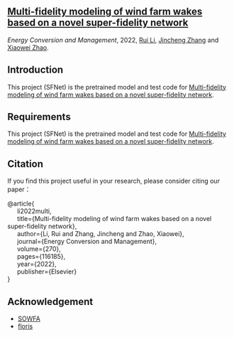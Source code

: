 ## [Multi-fidelity modeling of wind farm wakes based on a novel super-fidelity network](https://www.sciencedirect.com/science/article/pii/S0196890422009633) 

*Energy Conversion and Management*, 2022, [Rui Li](https://lironui.github.io/),  [Jincheng Zhang](https://www.linkedin.com/in/this-is-jincheng-zhang/) and [Xiaowei Zhao](https://warwick.ac.uk/fac/sci/eng/people/xiaowei_zhao/).

## Introduction

This project (SFNet) is the pretrained model and test code for [Multi-fidelity modeling of wind farm wakes based on a novel super-fidelity network](https://www.sciencedirect.com/science/article/pii/S0196890422009633).

## Requirements

This project (SFNet) is the pretrained model and test code for [Multi-fidelity modeling of wind farm wakes based on a novel super-fidelity network](https://www.sciencedirect.com/science/article/pii/S0196890422009633).

## Citation

If you find this project useful in your research, please consider citing our paper：

@article{ <br />
&ensp; &ensp; li2022multi,  <br />
&ensp; &ensp; title={Multi-fidelity modeling of wind farm wakes based on a novel super-fidelity network}, <br />
&ensp; &ensp; author={Li, Rui and Zhang, Jincheng and Zhao, Xiaowei}, <br />
&ensp; &ensp; journal={Energy Conversion and Management}, <br />
&ensp; &ensp; volume={270}, <br />
&ensp; &ensp; pages={116185}, <br />
&ensp; &ensp; year={2022}, <br />
&ensp; &ensp; publisher={Elsevier} <br />
}

## Acknowledgement

- [SOWFA](https://www.nrel.gov/wind/nwtc/sowfa.html)
- [floris](https://github.com/NREL/floris)
